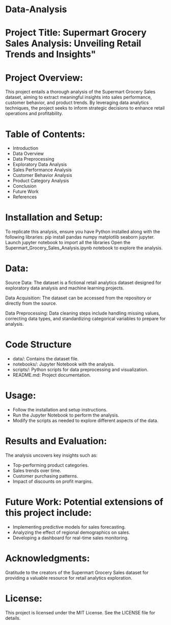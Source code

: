 # Data-Analysis
# Project Title: Supermart Grocery Sales Analysis: Unveiling Retail Trends and Insights"
# Project Overview:
This project entails a thorough analysis of the Supermart Grocery Sales dataset, aiming to extract meaningful insights into sales performance, customer behavior, and product trends. By leveraging data analytics techniques, the project seeks to inform strategic decisions to enhance retail operations and profitability.
# Table of Contents:
- Introduction
- Data Overview
- Data Preprocessing
- Exploratory Data Analysis
- Sales Performance Analysis
- Customer Behavior Analysis
- Product Category Analysis
- Conclusion
- Future Work
- References
# Installation and Setup:
To replicate this analysis, ensure you have Python installed along with the following libraries: pip install pandas numpy matplotlib seaborn jupyter.
Launch jupyter notebook to import all the libraries
Open the Supermart_Grocery_Sales_Analysis.ipynb notebook to explore the analysis.
# Data:
Source Data: The dataset is a fictional retail analytics dataset designed for exploratory data analysis and machine learning projects.

Data Acquisition: The dataset can be accessed from the repository or directly from the source.

Data Preprocessing: Data cleaning steps include handling missing values, correcting data types, and standardizing categorical variables to prepare for analysis.
# Code Structure
- data/: Contains the dataset file.
- notebooks/: Jupyter Notebook with the analysis.
- scripts/: Python scripts for data preprocessing and visualization.
- README.md: Project documentation.
# Usage:
- Follow the installation and setup instructions.
- Run the Jupyter Notebook to perform the analysis.
- Modify the scripts as needed to explore different aspects of the data.
# Results and Evaluation:
The analysis uncovers key insights such as:
- Top-performing product categories.
- Sales trends over time.
- Customer purchasing patterns.
- Impact of discounts on profit margins.
# Future Work: Potential extensions of this project include:
- Implementing predictive models for sales forecasting.
- Analyzing the effect of regional demographics on sales.
- Developing a dashboard for real-time sales monitoring.
# Acknowledgments:
Gratitude to the creators of the Supermart Grocery Sales dataset for providing a valuable resource for retail analytics exploration.
# License:
This project is licensed under the MIT License. See the LICENSE file for details.
